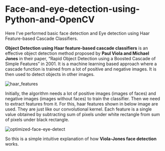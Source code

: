# Face-and-eye-detection-using-Python-and-OpenCV

Here I've performed basic face detection and Eye detection using Haar Feature-based Cascade Classifiers.

<b>Object Detection using Haar feature-based cascade classifiers</b> is an effective object detection method proposed by <b>Paul Viola and Michael Jones</b> in their paper, “Rapid Object Detection using a Boosted Cascade of Simple Features” in 2001. It is a machine learning based approach where a cascade function is trained from a lot of positive and negative images. It is then used to detect objects in other images.

![haar_features](https://user-images.githubusercontent.com/19407823/94596804-488f9f80-02aa-11eb-898d-891a20d39c01.jpg)

Initially, the algorithm needs a lot of positive images (images of faces) and negative images (images without faces) to train the classifier. Then we need to extract features from it. For this, haar features shown in below image are used. They are just like our convolutional kernel. Each feature is a single value obtained by subtracting sum of pixels under white rectangle from sum of pixels under black rectangle.

![optimized-face-eye-detect](https://user-images.githubusercontent.com/19407823/94596795-44638200-02aa-11eb-834b-08eada896078.gif)

So this is a simple intuitive explanation of how <b>Viola-Jones face detection</b> works.
